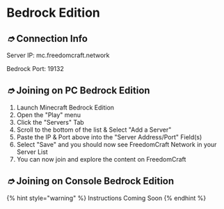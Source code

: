 # Bedrock Edition

## _➮_ Connection Info

Server IP: mc.freedomcraft.network

Bedrock Port: 19132

## _➮_ Joining on PC Bedrock Edition

1. Launch Minecraft Bedrock Edition
2. Open the "Play" menu
3. Click the "Servers" Tab
4. Scroll to the bottom of the list & Select "Add a Server"
5. Paste the IP & Port above into the "Server Address/Port" Field(s)
6. Select "Save" and you should now see FreedomCraft Network in your Server List
7. You can now join and explore the content on FreedomCraft

## _➮_ Joining on Console Bedrock Edition

{% hint style="warning" %}
Instructions Coming Soon
{% endhint %}
